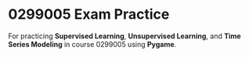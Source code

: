 # 0299005 Exam Practice

For practicing **Supervised Learning**, **Unsupervised Learning**, and **Time Series Modeling** in course 0299005 using **Pygame**.

